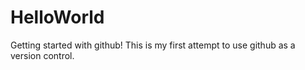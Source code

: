 # HelloWorld
Getting started with github!
This is my first attempt to use github as a version control.
